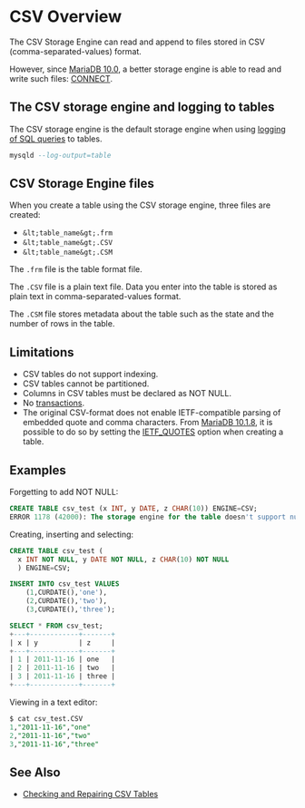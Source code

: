 # CSV Overview

The CSV Storage Engine can read and append to files stored in CSV (comma-separated-values) format.

However, since [MariaDB 10.0](/kb/en/what-is-mariadb-100/), a better storage engine is able to read and write such files: [CONNECT](/columns-storage-engines-and-plugins/storage-engines/connect/).

## The CSV storage engine and logging to tables

The CSV storage engine is the default storage engine when using [logging of SQL queries](/mariadb-administration/server-monitoring-logs/writing-logs-into-tables/) to tables.

```sql
mysqld --log-output=table
```

## CSV Storage Engine files

When you create a table using the CSV storage engine, three files are created:

- `&lt;table_name&gt;.frm`
- `&lt;table_name&gt;.CSV`
- `&lt;table_name&gt;.CSM`

The `.frm` file is the table format file.

The `.CSV` file is a plain text file. Data you enter into the table is stored as plain text in comma-separated-values format.

The `.CSM` file stores metadata about the table such as the state and the number of rows in the table.

## Limitations

- CSV tables do not support indexing.
- CSV tables cannot be partitioned.
- Columns in CSV tables must be declared as NOT NULL.
- No [transactions](/sql-statements-structure/sql-statements/transactions/).
- The original CSV-format does not enable IETF-compatible parsing of embedded quote and comma characters. From [MariaDB 10.1.8](/kb/en/mariadb-1018-release-notes/), it is possible to do so by setting the [IETF_QUOTES](/kb/en/create-table/#ietf_quotes) option when creating a table.

## Examples

Forgetting to add NOT NULL:

```sql
CREATE TABLE csv_test (x INT, y DATE, z CHAR(10)) ENGINE=CSV;
ERROR 1178 (42000): The storage engine for the table doesn't support nullable columns
```

Creating, inserting and selecting:

```sql
CREATE TABLE csv_test (
  x INT NOT NULL, y DATE NOT NULL, z CHAR(10) NOT NULL
  ) ENGINE=CSV;
```

```sql
INSERT INTO csv_test VALUES
    (1,CURDATE(),'one'),
    (2,CURDATE(),'two'),
    (3,CURDATE(),'three');
```

```sql
SELECT * FROM csv_test;
+---+------------+-------+
| x | y          | z     |
+---+------------+-------+
| 1 | 2011-11-16 | one   |
| 2 | 2011-11-16 | two   |
| 3 | 2011-11-16 | three |
+---+------------+-------+
```

Viewing in a text editor:

```sql
$ cat csv_test.CSV
1,"2011-11-16","one"
2,"2011-11-16","two"
3,"2011-11-16","three"
```

## See Also

- [Checking and Repairing CSV Tables](/columns-storage-engines-and-plugins/storage-engines/csv/checking-and-repairing-csv-tables/)